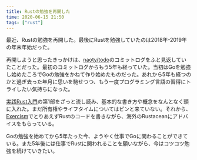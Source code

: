 ```yaml
---
title: Rustの勉強を再開した
time: 2020-06-15 21:50
tags: ["rust"]
---
```


最近、Rustの勉強を再開した。最後にRustを勉強していたのは2018年-2019年の年末年始だった。

再開しようと思ったきっかけは、[naoty/todo](https://github.com/naoty/todo)のコミットログをふと見返していたことだった。最初のコミットログからもう5年も経っていた。当初はGoを勉強し始めたころでGoの勉強をかねて作り始めたものだった。あれから5年も経つのかと過ぎ去った年月に思いを馳せつつ、もう一度プログラミング言語の習得にトライしたい気持ちになった。

[実践Rust入門](https://gihyo.jp/book/2019/978-4-297-10559-4)の第1部をざっと流し読み、基本的な書き方や概念をなんとなく頭に入れた。まだ所有権やライフタイムについてはピンと来ていない。それから、[Exercism](https://exercism.io)でとりあえずRustのコードを書きながら、海外のRustaceanにアドバイスをもらっている。

Goの勉強を始めてから5年たった今、ようやく仕事でGoに関わることができている。また5年後には仕事でRustに関われることを願いながら、今はコツコツ勉強を続けていきたい。
